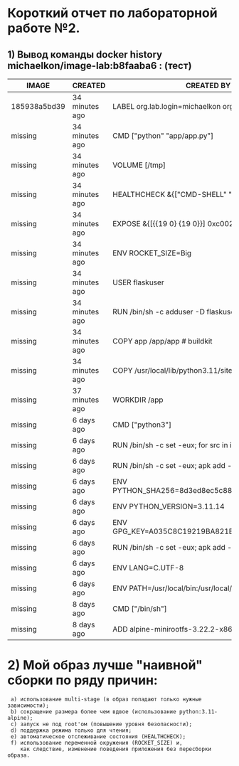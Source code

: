 # Короткий отчет по лабораторной работе №2.

## 1) Вывод команды  docker history michaelkon/image-lab:b8faaba6 : (тест)
|    IMAGE     |    CREATED     | CREATED BY                                    | SIZE       | COMMENT                | 
|--------------|----------------|-----------------------------------------------|------------|------------------------|
| 185938a5bd39 | 34 minutes ago | LABEL org.lab.login=michaelkon org.lab.token… | 0B         | buildkit.dockerfile.v0 |
| missing      | 34 minutes ago | CMD ["python" "app/app.py"]                   | 0B         | buildkit.dockerfile.v0 |
| missing      | 34 minutes ago | VOLUME [/tmp]                                 | 0B         | buildkit.dockerfile.v0 |
| missing      | 34 minutes ago | HEALTHCHECK &{["CMD-SHELL" "wget --no-verbos… | 0B         | buildkit.dockerfile.v0 |
| missing      | 34 minutes ago | EXPOSE &{[{{19 0} {19 0}}] 0xc002192b40}      | 0B         | buildkit.dockerfile.v0 |
| missing      | 34 minutes ago | ENV ROCKET_SIZE=Big                           | 0B         | buildkit.dockerfile.v0 |
| missing      | 34 minutes ago | USER flaskuser                                | 0B         | buildkit.dockerfile.v0 |
| missing      | 34 minutes ago | RUN /bin/sh -c adduser -D flaskuser && chown… | 53.2kB     | buildkit.dockerfile.v0 |
| missing      | 34 minutes ago | COPY app /app/app # buildkit                  | 16.4kB     | buildkit.dockerfile.v0 |
| missing      | 34 minutes ago | COPY /usr/local/lib/python3.11/site-packages… | 13.9MB     | buildkit.dockerfile.v0 |
| missing      | 37 minutes ago | WORKDIR /app                                  | 8.19kB     | buildkit.dockerfile.v0 |
| missing      | 6 days ago     | CMD ["python3"]                               | 0B         | buildkit.dockerfile.v0 |
| missing      | 6 days ago     | RUN /bin/sh -c set -eux;  for src in idle3 p… | 16.4kB     | buildkit.dockerfile.v0 |
| missing      | 6 days ago     | RUN /bin/sh -c set -eux;   apk add --no-cach… | 51MB       | buildkit.dockerfile.v0 |
| missing      | 6 days ago     | ENV PYTHON_SHA256=8d3ed8ec5c88c1c95f5e558612… | 0B         | buildkit.dockerfile.v0 |
| missing      | 6 days ago     | ENV PYTHON_VERSION=3.11.14                    | 0B         | buildkit.dockerfile.v0 |
| missing      | 6 days ago     | ENV GPG_KEY=A035C8C19219BA821ECEA86B64E628F8… | 0B         | buildkit.dockerfile.v0 |
| missing      | 6 days ago     | RUN /bin/sh -c set -eux;  apk add --no-cache… | 3.02MB     | buildkit.dockerfile.v0 |
| missing      | 6 days ago     | ENV LANG=C.UTF-8                              | 0B         | buildkit.dockerfile.v0 |
| missing      | 6 days ago     | ENV PATH=/usr/local/bin:/usr/local/sbin:/usr… | 0B         | buildkit.dockerfile.v0 |
| missing      | 8 days ago     | CMD ["/bin/sh"]                               | 0B         | buildkit.dockerfile.v0 |
| missing      | 8 days ago     | ADD alpine-minirootfs-3.22.2-x86_64.tar.gz /… | 8.99MB     | buildkit.dockerfile.v0 |


# 2) Мой образ лучше "наивной" сборки по ряду причин:
     a) использование multi-stage (в образ попадают только нужные зависимости);
     b) сокращение размера более чем вдвое (использование python:3.11-alpine);
     c) запуск не под root'ом (повышение уровня безопасности);
     d) поддержка режима только для чтения;
     e) автоматическое отслеживание состояния (HEALTHCHECK);
     f) использование переменной окружения (ROCKET_SIZE) и, 
        как следствие, изменение поведения приложения без пересборки образа.
